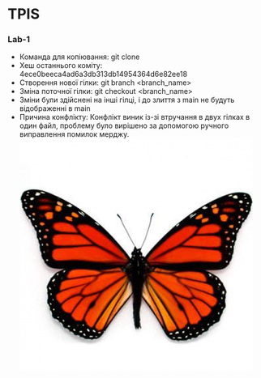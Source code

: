 # TPIS
### Lab-1
- Команда для копіювання: git clone
- Хеш останнього коміту: 4ece0beeca4ad6a3db313db14954364d6e82ee18
- Створення нової гілки: git branch <branch_name>
- Зміна поточної гілки: git checkout <branch_name>
- Зміни були здійснені на інші гілці, і до злиття з main не будуть відображенні в main
- Причина конфлікту: Конфлікт виник із-зі втручання в двух гілках
    в один файл, проблему було вирішено за допомогою ручного виправлення помилок мерджу.
![GitHub Logo](./butterfly)

